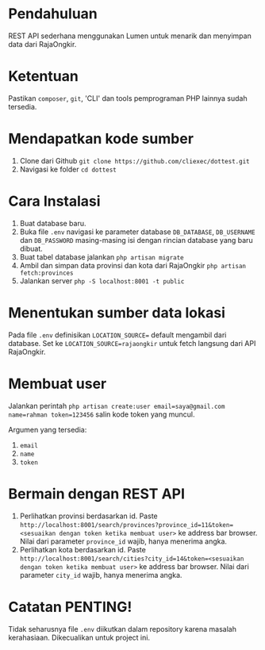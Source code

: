 # Pendahuluan

REST API sederhana menggunakan Lumen untuk menarik dan menyimpan data dari RajaOngkir.

# Ketentuan

Pastikan `composer`, `git`, 'CLI' dan tools pemprograman PHP lainnya sudah tersedia.

# Mendapatkan kode sumber

1. Clone dari Github `git clone https://github.com/cliexec/dottest.git`
2. Navigasi ke folder `cd dottest`

# Cara Instalasi

1. Buat database baru.
2. Buka file `.env` navigasi ke parameter database `DB_DATABASE`, `DB_USERNAME` dan `DB_PASSWORD` masing-masing isi dengan rincian database yang baru dibuat.
3. Buat tabel database jalankan `php artisan migrate`
4. Ambil dan simpan data provinsi dan kota dari RajaOngkir `php artisan fetch:provinces`
5. Jalankan server `php -S localhost:8001 -t public`

# Menentukan sumber data lokasi

Pada file `.env` definisikan `LOCATION_SOURCE=` default mengambil dari database. Set ke `LOCATION_SOURCE=rajaongkir` untuk fetch langsung dari API RajaOngkir.

# Membuat user

Jalankan perintah `php artisan create:user email=saya@gmail.com name=rahman token=123456` salin kode token yang muncul.

Argumen yang tersedia:

1. `email`
3. `name`
4. `token`

# Bermain dengan REST API

1. Perlihatkan provinsi berdasarkan id. Paste `http://localhost:8001/search/provinces?province_id=11&token=<sesuaikan dengan token ketika membuat user>` ke address bar browser. Nilai dari parameter `province_id` wajib, hanya menerima angka.
2. Perlihatkan kota berdasarkan id. Paste `http://localhost:8001/search/cities?city_id=14&token=<sesuaikan dengan token ketika membuat user>` ke address bar browser. Nilai dari parameter `city_id` wajib, hanya menerima angka.

# Catatan PENTING!

Tidak seharusnya file `.env` diikutkan dalam repository karena masalah kerahasiaan. Dikecualikan untuk project ini.